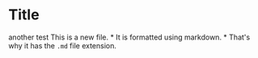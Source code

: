 # Title
another test
This is a new file. * It is formatted using markdown. * That's why it has the `.md` file extension.
